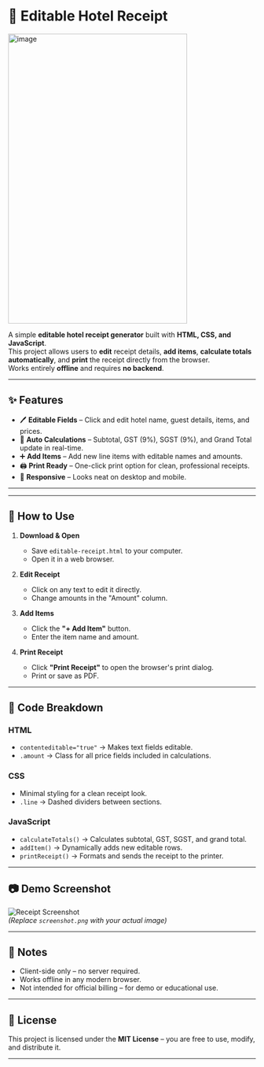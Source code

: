 # 🧾 Editable Hotel Receipt

<img width="364" height="589" alt="image" src="https://github.com/user-attachments/assets/8c7b8cc7-2b5f-465a-aa55-4e84f563eb7c" />


A simple **editable hotel receipt generator** built with **HTML, CSS, and JavaScript**.  
This project allows users to **edit** receipt details, **add items**, **calculate totals automatically**, and **print** the receipt directly from the browser.  
Works entirely **offline** and requires **no backend**.

---

## ✨ Features
- 🖊 **Editable Fields** – Click and edit hotel name, guest details, items, and prices.
- 🔢 **Auto Calculations** – Subtotal, GST (9%), SGST (9%), and Grand Total update in real-time.
- ➕ **Add Items** – Add new line items with editable names and amounts.
- 🖨 **Print Ready** – One-click print option for clean, professional receipts.
- 📱 **Responsive** – Looks neat on desktop and mobile.

---

---

## 🚀 How to Use
1. **Download & Open**
   - Save `editable-receipt.html` to your computer.
   - Open it in a web browser.

2. **Edit Receipt**
   - Click on any text to edit it directly.
   - Change amounts in the "Amount" column.

3. **Add Items**
   - Click the **"+ Add Item"** button.
   - Enter the item name and amount.

4. **Print Receipt**
   - Click **"Print Receipt"** to open the browser's print dialog.
   - Print or save as PDF.

---

## 📜 Code Breakdown
### **HTML**
- `contenteditable="true"` → Makes text fields editable.
- `.amount` → Class for all price fields included in calculations.

### **CSS**
- Minimal styling for a clean receipt look.
- `.line` → Dashed dividers between sections.

### **JavaScript**
- `calculateTotals()` → Calculates subtotal, GST, SGST, and grand total.
- `addItem()` → Dynamically adds new editable rows.
- `printReceipt()` → Formats and sends the receipt to the printer.

---

## 📷 Demo Screenshot
![Receipt Screenshot](screenshot.png)  
*(Replace `screenshot.png` with your actual image)*

---

## 📌 Notes
- Client-side only – no server required.
- Works offline in any modern browser.
- Not intended for official billing – for demo or educational use.

---

## 📄 License
This project is licensed under the **MIT License** – you are free to use, modify, and distribute it.

---

